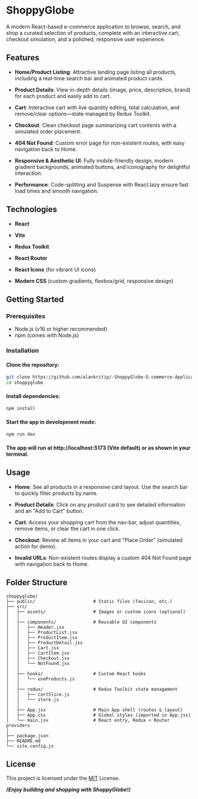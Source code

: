 # ShoppyGlobe
A modern React-based e-commerce application to browse, search, and shop a curated selection of products, complete with an interactive cart, checkout simulation, and a polished, responsive user experience.

## Features
* **Home/Product Listing**: Attractive landing page listing all products, including a real-time search bar and animated product cards.

* **Product Details**: View in-depth details (image, price, description, brand) for each product and easily add to cart.

* **Cart**: Interactive cart with live quantity editing, total calculation, and remove/clear options—state managed by Redux Toolkit.

* **Checkout**: Clean checkout page summarizing cart contents with a simulated order placement.

* **404 Not Found**: Custom error page for non-existent routes, with easy navigation back to Home.

* **Responsive & Aesthetic UI**: Fully mobile-friendly design, modern gradient backgrounds, animated buttons, and iconography for delightful interaction.

* **Performance**: Code-splitting and Suspense with React.lazy ensure fast load times and smooth navigation.

## Technologies
* **React**

* **Vite**

* **Redux Toolkit**

* **React Router**

* **React Icons** (for vibrant UI icons)

* **Modern CSS** (custom gradients, flexbox/grid, responsive design)

## Getting Started

### Prerequisites

* Node.js (v16 or higher recommended)
* npm (comes with Node.js)


### Installation

#### Clone the repository:

```bash
git clone https://github.com/alankritip/-ShoppyGlobe-E-commerce-Application
cd shoppyglobe
```
#### Install dependencies:

```bash
npm install
```
#### Start the app in development mode:
```bash
npm run dev
```
#### The app will run at http://localhost:5173 (Vite default) or as shown in your terminal.

## Usage
* **Home**: See all products in a responsive card layout. Use the search bar to quickly filter products by name.

* **Product Details**: Click on any product card to see detailed information and an "Add to Cart" button.

* **Cart**: Access your shopping cart from the nav-bar, adjust quantities, remove items, or clear the cart in one click.

* **Checkout**: Review all items in your cart and "Place Order" (simulated action for demo).

* **Invalid URLs**: Non-existent routes display a custom 404 Not Found page with navigation back to Home.

## Folder Structure
```plane
shoppyglobe/
├── public/                      # Static files (favicon, etc.)
├── src/
│   ├── assets/                  # Images or custom icons (optional)
│   │
│   ├── components/              # Reusable UI components
│   │   ├── Header.jsx
│   │   ├── ProductList.jsx
│   │   ├── ProductItem.jsx
│   │   ├── ProductDetail.jsx
│   │   ├── Cart.jsx
│   │   ├── CartItem.jsx
│   │   ├── Checkout.jsx
│   │   └── NotFound.jsx
│   │
│   ├── hooks/                   # Custom React hooks
│   │   └── useProducts.js
│   │
│   ├── redux/                   # Redux Toolkit state management
│   │   ├── cartSlice.js
│   │   └── store.js
│   │
│   ├── App.jsx                  # Main App shell (routes & layout)
│   ├── App.css                  # Global styles (imported in App.jsx)
│   └── main.jsx                 # React entry, Redux + Router providers
│
├── package.json
├── README.md
└── vite.config.js
```

## License
This project is licensed under the [MIT](https://choosealicense.com/licenses/mit/) License.

**/*Enjoy building and shopping with ShoppyGlobe!*/**